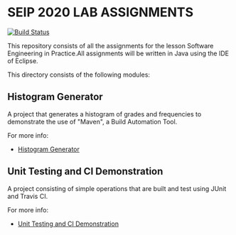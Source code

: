 # SEIP 2020 LAB ASSIGNMENTS
[![Build Status](https://travis-ci.com/pigirou/SEIP-assignments.svg?token=D4abBGiU23y1aU1FXZYy&branch=development)](https://travis-ci.com/pigirou/SEIP-assignments)

This repository consists of all the assignments for the lesson Software Engineering in Practice.All assignments will be written in Java using the IDE of Eclipse.

This directory consists of the following modules:

## Histogram Generator 

A project that generates a histogram of grades and frequencies to demonstrate the use of "Maven", a Build Automation Tool.

For more info:
- [Histogram Generator](gradeshistogram/README.md)

## Unit Testing and CI Demonstration

A project consisting of simple operations that are built and test using JUnit and Travis CI.

For more info:
- [Unit Testing and CI Demonstration](unittesting/README.md)


 
 


